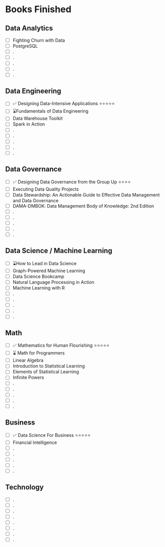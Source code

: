 # Books Finished
## Data Analytics
- [ ] Fighting Churn with Data
- [ ] PostgreSQL
- [ ] .
- [ ] .
- [ ] .
- [ ] .
- [ ] .
## Data Engineering
- [ ] ✅ Designing Data-Intensive Applications ⭐⭐⭐⭐⭐
- [ ] ⌛Fundamentals of Data Engineering
- [ ] Data Warehouse Toolkit
- [ ] Spark in Action
- [ ] .
- [ ] .
- [ ] .
- [ ] .
- [ ] .
## Data Governance
- [ ] ✅ Designing Data Governance from the Group Up ⭐⭐⭐⭐
- [ ] Executing Data Quality Projects
- [ ] Data Stewardship: An Actionable Guide to Effective Data Management and Data Governance
- [ ] DAMA-DMBOK: Data Management Body of Knowledge: 2nd Edition
- [ ] .
- [ ] .
- [ ] .
- [ ] .
- [ ] .
## Data Science / Machine Learning
- [ ] ⌛How to Lead in Data Science
- [ ] Graph-Powered Machine Learning
- [ ] Data Science Bookcamp
- [ ] Natural Language Processing in Action
- [ ] Machine Learning with R
- [ ] .
- [ ] .
- [ ] .
- [ ] .
- [ ] .
## Math
- [ ] ✅ Mathematics for Human Flourishing ⭐⭐⭐⭐⭐
- [ ] ⌛ Math for Programmers
- [ ] Linear Algebra
- [ ] Introduction to Statistical Learning
- [ ] Elements of Statistical Learning
- [ ] Infinite Powers
- [ ] .
- [ ] .
- [ ] .
- [ ] .
- [ ] .
## Business
- [ ] ✅ Data Science For Business ⭐⭐⭐⭐⭐
- [ ] Financial Intelligence
- [ ] .
- [ ] .
- [ ] .
- [ ] .
- [ ] .
## Technology
- [ ] .
- [ ] .
- [ ] .
- [ ] .
- [ ] .
- [ ] .
- [ ] .
- [ ] .